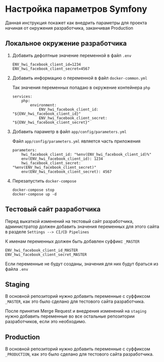 Настройка параметров Symfony
============================

Данная инструкция покажет как внедрить параметры для проекта
начиная от окружения разработчика, заканчивая Production

## Локальное окружение разработчика

1. Добавить дефолтные значение переменной в файл `.env`

    ```
    ENV_hwi_facebook_client_id=1234
    ENV_hwi_facebook_client_secret=4567
    ```

2. Добавить информацию о переменной в файл `docker-common.yml`

    Так значения переменных попадаю в окружение контейнера `php`

    ```
    services:
        php:
            environment:
                ENV_hwi_facebook_client_id: "${ENV_hwi_facebook_client_id}"
                ENV_hwi_facebook_client_secret: "${ENV_hwi_facebook_client_secret}"
    ```

3. Добавить параметр в файл `app/config/parameters.yml`

    Файл `app/config/parameters.yml` является часть приложения

    ```
    parameters:
        hwi_facebook_client_id: "%env(ENV_hwi_facebook_client_id)%"
        env(ENV_hwi_facebook_client_id): 1234
        hwi_facebook_client_secret: "%env(ENV_hwi_facebook_client_secret)"
        env(ENV_hwi_facebook_client_secret): 4567
    ```

4. Перезапустить `docker-compose`

    ```
    docker-compose stop
    docker-compose up -d
    ```

## Тестовый сайт разработчика

Перед выкаткой изменений на тестовый сайт разработчика,
администратор должен добавить значения переменных для этого сайта в разделе
`Settings --> CI/CD Pipelines`

К именам переменных должен быть добавлен суффикс `_MASTER`

```
ENV_hwi_facebook_client_id_MASTER
ENV_hwi_facebook_client_secret_MASTER
```

Если переменные не будут созданы, значения для них будут браться из файла `.env`

## Staging

В основной репозиторий нужно добавить переменные с суффиксом `_MASTER`, как это было сделано для тестового сайта разработчика.

После принятия Merge Request и внедрения изменений на `staging` нужно
добавить переменные во все остальные репозитории разработчиков,
если это необходимо.

## Production

В основной репозиторий нужно добавить переменные с суффиксом `_PRODUCTION`, как это было сделано для тестового сайта разработчика.

